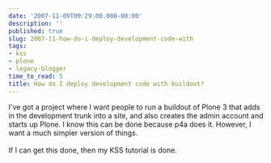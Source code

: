 ```yaml
---
date: '2007-11-09T09:29:00.000-08:00'
description: ''
published: true
slug: 2007-11-how-do-i-deploy-development-code-with
tags:
- kss
- plone
- legacy-blogger
time_to_read: 5
title: How do I deploy development code with buildout?
---
```


I've got a project where I want people to run a buildout of Plone 3 that adds in the development trunk into a site, and also creates the admin account and starts up Plone.  I know this can be done because p4a does it.  However, I want a much simpler version of things.<br /><br />If I can get this done, then my KSS tutorial is done.